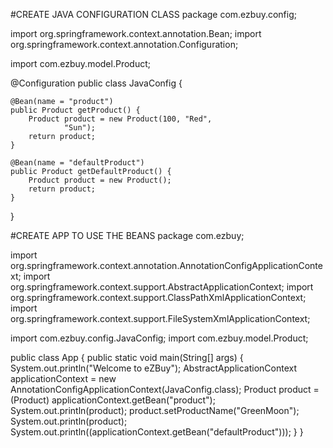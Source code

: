 #CREATE JAVA CONFIGURATION CLASS
package com.ezbuy.config;

import org.springframework.context.annotation.Bean;
import org.springframework.context.annotation.Configuration;

import com.ezbuy.model.Product;

@Configuration
public class JavaConfig {

	@Bean(name = "product")
	public Product getProduct() {
		Product product = new Product(100, "Red",
				"Sun");
		return product;
	}
	
	@Bean(name = "defaultProduct")
	public Product getDefaultProduct() {
		Product product = new Product();
		return product;
	}
}


#CREATE APP TO USE THE BEANS
package com.ezbuy;

import org.springframework.context.annotation.AnnotationConfigApplicationContext;
import org.springframework.context.support.AbstractApplicationContext;
import org.springframework.context.support.ClassPathXmlApplicationContext;
import org.springframework.context.support.FileSystemXmlApplicationContext;

import com.ezbuy.config.JavaConfig;
import com.ezbuy.model.Product;

public class App {
	public static void main(String[] args) {
		System.out.println("Welcome to eZBuy");
		AbstractApplicationContext applicationContext = 
				new AnnotationConfigApplicationContext(JavaConfig.class);
		Product product = (Product) applicationContext.getBean("product");
		System.out.println(product);
		product.setProductName("GreenMoon");
		System.out.println(product);
		System.out.println((applicationContext.getBean("defaultProduct")));
	}
}
